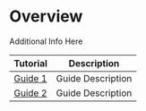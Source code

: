 # Overview

Additional Info Here

| Tutorial                      | Description       |
| ----------------------------- | ----------------- |
| [Guide 1](./guide1/guide1.md) | Guide Description |
| [Guide 2](./guide2/guide2.md) | Guide Description |
